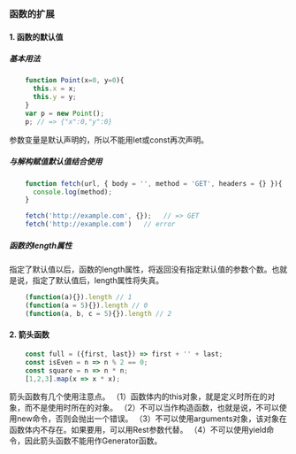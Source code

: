 ### 函数的扩展
#### 1. 函数的默认值
##### 基本用法
```javascript
    function Point(x=0, y=0){
      this.x = x;
      this.y = y;
    }
    var p = new Point();
    p; // => {"x":0,"y":0}
```
参数变量是默认声明的，所以不能用let或const再次声明。
##### 与解构赋值默认值结合使用
```javascript
    function fetch(url, { body = '', method = 'GET', headers = {} }){
      console.log(method);
    }

    fetch('http://example.com', {});   // => GET
    fetch('http://example.com')   // error
```
##### 函数的length属性
指定了默认值以后，函数的length属性，将返回没有指定默认值的参数个数。也就是说，指定了默认值后，length属性将失真。
```javascript
    (function(a){}).length // 1
    (function(a = 5){}).length // 0
    (function(a, b, c = 5){}).length // 2
```
#### 2. 箭头函数
```javascript
    const full = ({first, last}) => first + '' + last;
    const isEven = n => n % 2 == 0;
    const square = n => n * n;
    [1,2,3].map(x => x * x);
```
箭头函数有几个使用注意点。
（1）函数体内的this对象，就是定义时所在的对象，而不是使用时所在的对象。
（2）不可以当作构造函数，也就是说，不可以使用new命令，否则会抛出一个错误。
（3）不可以使用arguments对象，该对象在函数体内不存在。如果要用，可以用Rest参数代替。
（4）不可以使用yield命令，因此箭头函数不能用作Generator函数。
